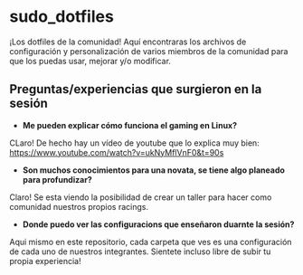 # sudo_dotfiles
¡Los dotfiles de la comunidad! Aquí encontraras los archivos de configuración y personalización de varios miembros de la comunidad para que los puedas usar, mejorar y/o modificar.


## Preguntas/experiencias que surgieron en la sesión
- **Me pueden explicar cómo funciona el gaming en Linux?**

CLaro! De hecho hay un vídeo de youtube que lo explica muy bien: https://www.youtube.com/watch?v=ukNyMflVnF0&t=90s

- **Son muchos conocimientos para una novata, se tiene algo planeado para profundizar?**

Claro! Se esta viendo la posibilidad de crear un taller para hacer como comunidad nuestros propios racings.

- **Donde puedo ver las configuracions que enseñaron duarnte la sesión?**

Aqui mismo en este repositorio, cada carpeta que ves es una configuración de cada uno de nuestros integrantes. Sientete incluso libre de subir tu propia experiencia!

